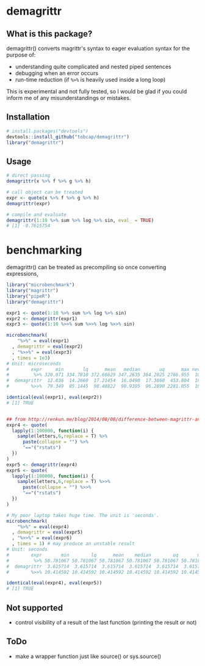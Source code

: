 # demagrittr

## What is this package?
demagrittr() converts magrittr's syntax to eager evaluation syntax for
the purpose of: 

+ understanding quite complicated and nested piped sentences
+ debugging when an error occurs
+ run-time reduction (if `%>%` is heavily used inside a long loop)

This is experimental and not fully tested, so I would be glad
if you could inform me of any misunderstandings or mistakes.  

## Installation
``` r
# install.packages("devtools")
devtools::install_github("tobcap/demagrittr")
library("demagrittr")
```

## Usage
``` r
# direct passing 
demagrittr(x %>% f %>% g %>% h)

# call object can be treated
expr <- quote(x %>% f %>% g %>% h)
demagrittr(expr)

# compile and evaluate
demagrittr(1:10 %>% sum %>% log %>% sin, eval_ = TRUE)
# [1] -0.7615754
```

# benchmarking
demagrittr() can be treated as precompiling so once converting expressions,
``` r
library("microbenchmark")
library("magrittr")
library("pipeR")
library("demagrittr")

expr1 <- quote(1:10 %>% sum %>% log %>% sin)
expr2 <- demagrittr(expr1)
expr3 <- quote(1:10 %>>% sum %>>% log %>>% sin)

microbenchmark(
    "%>%" = eval(expr1)
  , demagrittr = eval(expr2)
  , "%>>%" = eval(expr3)
  , times = 1e3)
# Unit: microseconds
#        expr     min       lq      mean   median       uq      max neval
#         %>% 320.071 334.7810 372.66629 347.2635 364.2025 2766.955  1000
#  demagrittr  12.036  14.2660  17.21454  16.0490  17.3860  453.804  1000
#        %>>%  79.349  85.1445  98.48822  90.9395  96.2890 2281.055  1000

identical(eval(expr1), eval(expr2))
# [1] TRUE


## from http://renkun.me/blog/2014/08/08/difference-between-magrittr-and-pipeR.html#performance
expr4 <- quote(
  lapply(1:100000, function(i) {
    sample(letters,6,replace = T) %>%
      paste(collapse = "") %>%
      "=="("rstats")
  })
)
expr5 <- demagrittr(expr4)
expr6 <- quote(
  lapply(1:100000, function(i) {
    sample(letters,6,replace = T) %>>%
      paste(collapse = "") %>>%
      "=="("rstats")
  })
)

# My poor laptop takes huge time. The unit is 'seconds'.
microbenchmark(
    "%>%" = eval(expr4)
  , demagrittr = eval(expr5)
  , "%>>%" = eval(expr6)
  , times = 1) # may produce an unstable result
# Unit: seconds
#        expr       min        lq      mean    median        uq       max neval
#         %>% 50.781067 50.781067 50.781067 50.781067 50.781067 50.781067     1
#  demagrittr  3.615714  3.615714  3.615714  3.615714  3.615714  3.615714     1
#        %>>% 10.414592 10.414592 10.414592 10.414592 10.414592 10.414592     1

identical(eval(expr4), eval(expr5))
# [1] TRUE

```

## Not supported 
* control visibility of a result of the last function
 (printing the result or not)

## ToDo
* make a wrapper function just like source() or sys.source()
